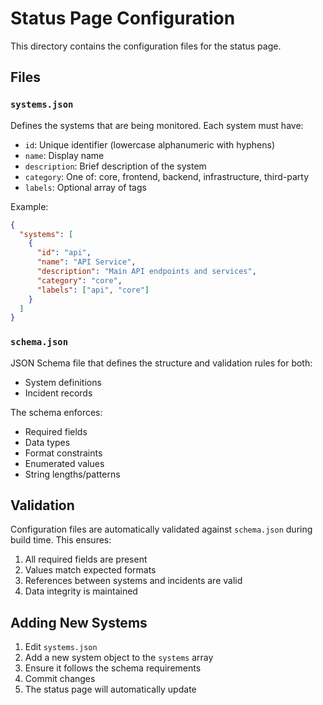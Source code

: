 # Status Page Configuration

This directory contains the configuration files for the status page.

## Files

### `systems.json`

Defines the systems that are being monitored. Each system must have:
- `id`: Unique identifier (lowercase alphanumeric with hyphens)
- `name`: Display name
- `description`: Brief description of the system
- `category`: One of: core, frontend, backend, infrastructure, third-party
- `labels`: Optional array of tags

Example:
```json
{
  "systems": [
    {
      "id": "api",
      "name": "API Service",
      "description": "Main API endpoints and services",
      "category": "core",
      "labels": ["api", "core"]
    }
  ]
}
```

### `schema.json`

JSON Schema file that defines the structure and validation rules for both:
- System definitions
- Incident records

The schema enforces:
- Required fields
- Data types
- Format constraints
- Enumerated values
- String lengths/patterns

## Validation

Configuration files are automatically validated against `schema.json` during build time. This ensures:
1. All required fields are present
2. Values match expected formats
3. References between systems and incidents are valid
4. Data integrity is maintained

## Adding New Systems

1. Edit `systems.json`
2. Add a new system object to the `systems` array
3. Ensure it follows the schema requirements
4. Commit changes
5. The status page will automatically update
